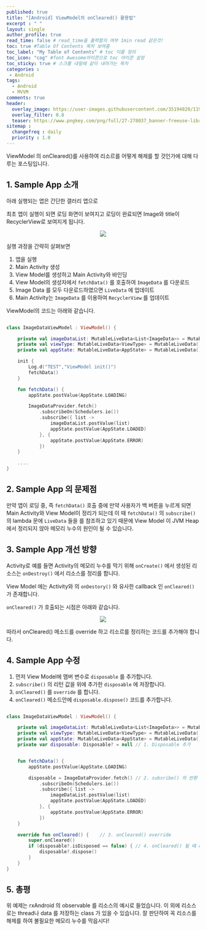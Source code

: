 ```yaml
---
published: true
title: "[Android] ViewModel의 onCleared() 활용법"	
excerpt : " "	
layout: single	
author_profile: true	
read_time: false # read_time을 출력할지 여부 1min read 같은것!	
toc: true #Table Of Contents 목차 보여줌	
toc_label: "My Table of Contents" # toc 이름 정의	
toc_icon: "cog" #font Awesome아이콘으로 toc 아이콘 설정	
toc_sticky: true # 스크롤 내릴때 같이 내려가는 목차	
categories :	
 - Android	
tags: 	
  - Android
  - MVVM
comments: true	
header:
  overlay_image: https://user-images.githubusercontent.com/35194820/119770376-18f76c80-bef7-11eb-8b3e-abca9300d1c1.gif
  overlay_filter: 0.8
  teaser: https://www.pngkey.com/png/full/27-278037_banner-freeuse-library-android-transparent-app-android-development.png
sitemap :	
  changefreq : daily	
  priority : 1.0	
---
```


ViewModel 의 onCleared()를 사용하여 리소르를 어떻게 해제를 할 것인가에 대해 다루는 포스팅입니다.

## 1. Sample App 소개

아래 실행되는 앱은 간단한 갤러리 앱으로

최초 앱이 실행이 되면 로딩 화면이 보여지고 로딩이 완료되면 Image와 title이 RecyclerView로 보여지게 됩니다.

<div align="center">
<img src="https://user-images.githubusercontent.com/35194820/104088168-31e4e580-52a8-11eb-8333-f7aedd046fb2.gif" >
</div>

실행 과정을 간략히 살펴보면

1. 앱을 실행
2. Main Activity 생성
3. View Model를 생성하고 Main Activity와 바인딩
4. View Model의 생성자에서 `fetchData()` 를 호출하여 `ImageData` 를 다운로드
5. Image Data 를 모두 다운로드하였으면 `LiveData` 에 업데이트
6. Main Activity는 `ImageData` 를 이용하여 `RecyclerView` 를 업데이트

ViewModel의 코드는 아래와 같습니다.

~~~kotlin

class ImageDataViewModel : ViewModel() {

    private val imageDataList: MutableLiveData<List<ImageData>> = MutableLiveData()
    private val viewType: MutableLiveData<ViewType> = MutableLiveData()
    private val appState: MutableLiveData<AppState> = MutableLiveData()

    init {
        Log.d("TEST","ViewModel init()")
        fetchData()
    }

    fun fetchData() {
        appState.postValue(AppState.LOADING)

        ImageDataProvider.fetch()
            .subscribeOn(Schedulers.io())
            .subscribe({ list ->
                imageDataList.postValue(list)
                appState.postValue(AppState.LOADED)
            }, {
                appState.postValue(AppState.ERROR)
            })
    }

    ....
}

~~~

## 2. Sample App 의 문제점

만약 앱이 로딩 중, 즉 `fetchData()` 호출 중에 만약 사용자가 백 버튼을 누르게 되면 Main Activity와 View Model이 정리가 되는데 이 때 `fetchData()` 의 `subscribe()` 의 lambda 문에 `LiveData` 들을 를 참조하고 있기 때문에 View Model 이 JVM Heap 에서 정리되지 않아 메모리 누수의 원인이 될 수 있습니다.
  
## 3. Sample App 개선 방향

Activity로 예를 들면 Activity의 메모리 누수를 막기 위해 `onCreate()` 에서 생성된 리소스는 `onDestroy()` 에서 리소스를 정리를 합니다.
  
View Model 에는 Activity와 의 `onDestory()` 와 유사한 callback 인 `onCleared()` 가 존재합니다.

`onCleared()` 가 호출되는 시점은 아래와 같습니다.

<div align="center">
<img src="https://2.bp.blogspot.com/-yDA6lQPeUM0/WjMEoM8_qsI/AAAAAAAABrU/aSrk1ePRyugp6Mna8mSPlq5K-4Moz9EcACLcBGAs/s1600/image1.pn" >
</div>

따라서 onCleared() 메소드를 override 하고 리소르를 정리하는 코드를 추가해야 합니다.

## 4. Sample App 수정

1. 먼저 View Model에 맴버 변수로 `disposable` 를 추가합니다.
2. `subscribe()` 의 리턴 값을 위에 추가한 `disposable` 에 저장합니다.
3. `onCleared()` 를 `override` 를 합니다.
4. `onCleared()` 메소드안에 `disposable.dispose()` 코드를 추가합니다.

~~~ kotlin

class ImageDataViewModel : ViewModel() {

    private val imageDataList: MutableLiveData<List<ImageData>> = MutableLiveData()
    private val viewType: MutableLiveData<ViewType> = MutableLiveData()
    private val appState: MutableLiveData<AppState> = MutableLiveData()
    private var disposable: Disposable? = null // 1. Disposable 추가


    fun fetchData() {
        appState.postValue(AppState.LOADING)

        disposable = ImageDataProvider.fetch() // 2. subsribe() 의 반환 값을 맴버 변수에 저장
            .subscribeOn(Schedulers.io())
            .subscribe({ list ->
                imageDataList.postValue(list)
                appState.postValue(AppState.LOADED)
            }, {
                appState.postValue(AppState.ERROR)
            })
    }

    override fun onCleared() {    // 3. onCleared() override 
        super.onCleared()
        if (disposable?.isDisposed == false) { // 4. onCleared() 될 때 dispose() 호출
            disposable?.dispose()
        }
    }
}
~~~

## 5. 총평

위 예제는 rxAndroid 의 observable 를 리소스의 예시로 들었습니다. 이 외에 리소스로는 thread나 data 를 저장하는 class 가 있을 수 있습니다. 잘 판단하여 꼭 리소스를 해제를 하여 불필요한 메모리 누수를 막읍시다!